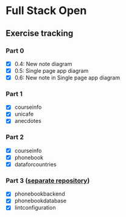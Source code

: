 # Full Stack Open

## Exercise tracking

### Part 0

- [x] 0.4: New note diagram
- [x] 0.5: Single page app diagram
- [x] 0.6: New note in Single page app diagram

### Part 1

- [x] courseinfo
- [x] unicafe
- [x] anecdotes

### Part 2

- [x] courseinfo
- [x] phonebook
- [x] dataforcountries

### Part 3 ([separate repository](https://github.com/chmromano/fullStackOpen-Part3))

- [x] phonebookbackend
- [x] phonebookdatabase
- [x] lintconfiguration
